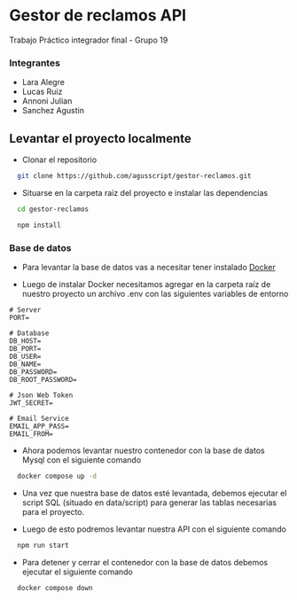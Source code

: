 # Gestor de reclamos API

Trabajo Práctico integrador final - Grupo 19

### Integrantes

- Lara Alegre
- Lucas Ruiz
- Annoni Julian
- Sanchez Agustin

## Levantar el proyecto localmente

- Clonar el repositorio

```bash
  git clone https://github.com/agusscript/gestor-reclamos.git
```

- Situarse en la carpeta raíz del proyecto e instalar las dependencias

```bash
  cd gestor-reclamos
```

```bash
  npm install
```

### Base de datos

- Para levantar la base de datos vas a necesitar tener instalado [Docker](https://docs.docker.com/engine/install/)

- Luego de instalar Docker necesitamos agregar en la carpeta raíz de nuestro proyecto un archivo .env con las siguientes variables de entorno

```
# Server
PORT=

# Database
DB_HOST=
DB_PORT=
DB_USER=
DB_NAME=
DB_PASSWORD=
DB_ROOT_PASSWORD=

# Json Web Token
JWT_SECRET=

# Email Service
EMAIL_APP_PASS=
EMAIL_FROM=
```

- Ahora podemos levantar nuestro contenedor con la base de datos Mysql con el siguiente comando

```bash
  docker compose up -d
```

- Una vez que nuestra base de datos esté levantada, debemos ejecutar el script SQL (situado en data/script) para generar las tablas necesarias para el proyecto. 

- Luego de esto podremos levantar nuestra API con el siguiente comando

```bash
  npm run start
```

- Para detener y cerrar el contenedor con la base de datos debemos ejecutar el siguiente comando

```bash
  docker compose down
```
